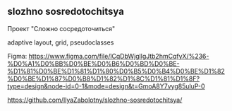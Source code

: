 ## slozhno sosredotochitsya

Проект "Сложно сосредоточиться"


adaptive layout, grid, pseudoclasses


Figma: https://www.figma.com/file/lCqDbWjgllgJtb2hmCqfyX/%236-%D0%A1%D0%BB%D0%BE%D0%B6%D0%BD%D0%BE-%D1%81%D0%BE%D1%81%D1%80%D0%B5%D0%B4%D0%BE%D1%82%D0%BE%D1%87%D0%B8%D1%82%D1%8C%D1%81%D1%8F?type=design&node-id=0-1&mode=design&t=GmoA8Y7vyg85uluP-0


https://github.com/IlyaZabolotny/slozhno-sosredotochitsya/
